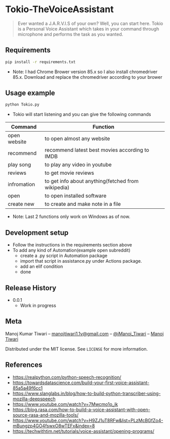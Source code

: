 # Tokio-TheVoiceAssistant
> Ever wanted a J.A.R.V.I.S of your own? Well, you can start here. Tokio is a Personal Voice Assistant which takes in your command through microphone and performs the task as you wanted.

## Requirements
```sh
pip install -r requirements.txt
```
- Note: I had Chrome Brower version 85.x so I also install chromedriver 85.x. Download and replace the chromedriver according to your brower

## Usage example
```sh
python Tokio.py
```
- Tokio will start listening and you can give the following commands

| Command      | Function                                           |
|--------------|----------------------------------------------------|
| open website | to open almost any website                         |
| recommend    | recommend latest best movies according to IMDB     |
| play song    | to play any video in youtube                       |
| reviews      | to get movie reviews                               |
| infromation  | to get info about anything(fetched from wikipedia) |
| open         | to open installed software                         |
| create new   | to create and make note in a file                  |

- Note: Last 2 functions only work on Windows as of now.

## Development setup
- Follow the instructions in the requirements section above
- To add any kind of Automation(example open subreddit)
  - create a .py script in Automation package
  - import that script in assistance.py under Actions package.
  - add an elif condition
  - done
  
## Release History
* 0.0.1
    * Work in progress
    
## Meta
Manoj Kumar Tiwari 
– manojtiwari1.1v@gmail.com
– [@iManoj_Tiwari](https://twitter.com/iManoj_Tiwari)
– [Manoj Tiwari](https://www.linkedin.com/in/manoj-tiwari-3a3a6010a/)

Distributed under the MIT license. See ``LICENSE`` for more information.

## References
- https://realpython.com/python-speech-recognition/
- https://towardsdatascience.com/build-your-first-voice-assistant-85a5a49f6cc1
- https://www.slanglabs.in/blog/how-to-build-python-transcriber-using-mozilla-deepspeech
- https://www.youtube.com/watch?v=7Mwcmo1o_ik
- https://blog.rasa.com/how-to-build-a-voice-assistant-with-open-source-rasa-and-mozilla-tools/
- https://www.youtube.com/watch?v=H9ZJ1uT8RFw&list=PLzMcBGfZo4-mBungzp4GO4fswxO8wTEFx&index=8
- https://techwithtim.net/tutorials/voice-assistant/opening-programs/



